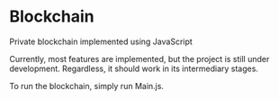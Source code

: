 # Blockchain
Private blockchain implemented using JavaScript

Currently, most features are implemented, but the project is still under development. Regardless, it should work in its intermediary stages.

To run the blockchain, simply run Main.js. 
